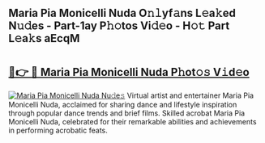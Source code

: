 ## Maria Pia Monicelli Nuda O𝚗𝚕yf𝚊ns L𝚎a𝚔ed N𝚞𝚍es - Part-1ay P𝚑𝚘tos Vi𝚍𝚎o - H𝚘𝚝 Part L𝚎a𝚔s aEcqM

# <h2><a href="http://kf6j38t.oniu.top/?m=Maria+Pia+Monicelli+Nuda">🔗👉 🔴 Maria Pia Monicelli Nuda P𝚑ot𝚘𝚜 V𝚒d𝚎o</a></h2>

[![Maria Pia Monicelli Nuda Nu𝚍e𝚜](https://i.imgur.com/0qMVB7G.gif)](http://kf6j38t.oniu.top/?m=Maria+Pia+Monicelli+Nuda)
Virtual artist and entertainer Maria Pia Monicelli Nuda, acclaimed for sharing dance and lifestyle inspiration through popular dance trends and brief films. Skilled acrobat Maria Pia Monicelli Nuda, celebrated for their remarkable abilities and achievements in performing acrobatic feats.  
